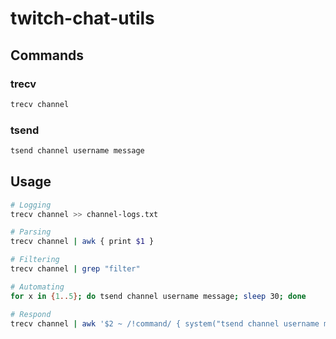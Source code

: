 # twitch-chat-utils

## Commands

### trecv

```bash
trecv channel
```

### tsend

```bash
tsend channel username message
```

## Usage

```bash
# Logging
trecv channel >> channel-logs.txt

# Parsing
trecv channel | awk { print $1 }

# Filtering
trecv channel | grep "filter"

# Automating
for x in {1..5}; do tsend channel username message; sleep 30; done

# Respond
trecv channel | awk '$2 ~ /!command/ { system("tsend channel username message") }'
```
